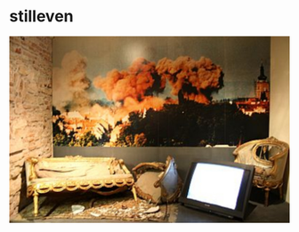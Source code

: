 # stilleven
![](https://github.com/nondejus/stilleven/blob/master/stilleven/ArtBoard%20Image%20(93).jpg)
